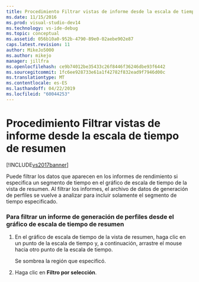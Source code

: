 ```yaml
---
title: Procedimiento Filtrar vistas de informe desde la escala de tiempo de resumen| Microsoft Docs
ms.date: 11/15/2016
ms.prod: visual-studio-dev14
ms.technology: vs-ide-debug
ms.topic: conceptual
ms.assetid: 056b10a0-952b-4790-89e0-02aebe902e87
caps.latest.revision: 11
author: MikeJo5000
ms.author: mikejo
manager: jillfra
ms.openlocfilehash: ce9b74012be35433c26f8446f36246dbe93f6442
ms.sourcegitcommit: 1fc6ee928733e61a1f42782f832ead9f7946d00c
ms.translationtype: MT
ms.contentlocale: es-ES
ms.lasthandoff: 04/22/2019
ms.locfileid: "60044253"
---
```

# <a name="how-to-filter-report-views-from-the-summary-timeline"></a>Procedimiento Filtrar vistas de informe desde la escala de tiempo de resumen
[!INCLUDE[vs2017banner](../includes/vs2017banner.md)]

Puede filtrar los datos que aparecen en los informes de rendimiento si especifica un segmento de tiempo en el gráfico de escala de tiempo de la vista de resumen. Al filtrar los informes, el archivo de datos de generación de perfiles se vuelve a analizar para incluir solamente el segmento de tiempo especificado.  
  
### <a name="to-filter-a-profiling-report-from-the-summary-timeline-graph"></a>Para filtrar un informe de generación de perfiles desde el gráfico de escala de tiempo de resumen  
  
1. En el gráfico de escala de tiempo de la vista de resumen, haga clic en un punto de la escala de tiempo y, a continuación, arrastre el mouse hacia otro punto de la escala de tiempo.  
  
     Se sombrea la región que especificó.  
  
2. Haga clic en **Filtro por selección**.

